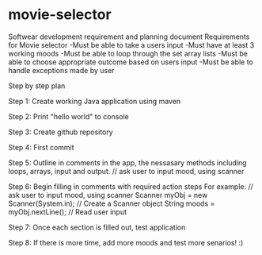 # movie-selector
Softwear development requirement and planning document
Requirements for Movie selector
-Must be able to take a users input
-Must have at least 3 working moods
-Must be able to loop through the set array lists
-Must be able to choose appropriate outcome based on users input
-Must be able to handle exceptions made by user



Step by step plan

Step 1:
Create working Java application using maven 

Step 2:
Print "hello world" to console

Step 3:
Create github repository

Step 4: 
First commit 

Step 5:
Outline in comments in the app, the nessasary methods including loops, arrays, input and output.
// ask user to input mood, using scanner 

Step 6:
Begin filling in comments with required action steps 
For example:
// ask user to input mood, using scanner 
Scanner myObj = new Scanner(System.in); // Create a Scanner object
String moods = myObj.nextLine(); // Read user input

Step 7:
Once each section is filled out, test application

Step 8:
If there is more time, add more moods and test more senarios! :)


